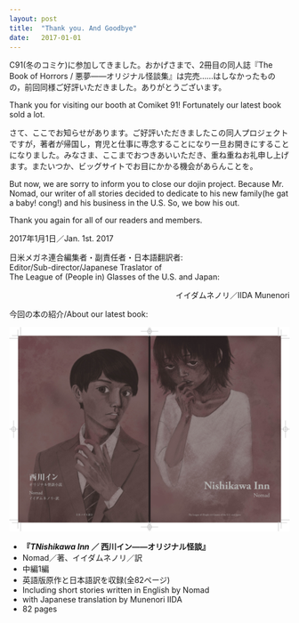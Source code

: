 ```yaml
---
layout: post
title:  "Thank you. And Goodbye"
date:   2017-01-01
---
```


<p class="intro">C91(冬のコミケ)に参加してきました。おかげさまで、2冊目の同人誌『The Book of Horrors / 悪夢——オリジナル怪談集』は完売……はしなかったものの，前回同様ご好評いただきました。ありがとうございます。</p>

<p class="intro">Thank you for visiting our booth at Comiket 91! Fortunately our latest book sold a lot.</p>

<p class="intro">さて、ここでお知らせがあります。ご好評いただきましたこの同人プロジェクトですが，著者が帰国し，育児と仕事に専念することになり一旦お開きにすることになりました。みなさま、ここまでおつきあいいただき、重ね重ねお礼申し上げます。またいつか、ビッグサイトでお目にかかる機会があらんことを。</p>

<p class="intro">But now, we are sorry to inform you to close our dojin project. Because Mr. Nomad, our writer of all stories decided to dedicate to his new family(he gat a baby! cong!) and his business in the U.S. So, we bow his out. 

Thank you again for all of our readers and members.</p>

2017年1月1日／Jan. 1st. 2017

日米メガネ連合編集者・副責任者・日本語翻訳者:<br>
Editor/Sub-director/Japanese Traslator of<br>
The League of (People in) Glasses of the U.S. and Japan:<br>

<div style="text-align: right;">
イイダムネノリ／IIDA Munenori
</div>

今回の本の紹介/About our latest book:

<div style="text-align: center;"><img src="/assets/img/161212_nishikawainn_H1H4.jpg" /></div>

- <strong>『<i>TNishikawa Inn</i> ／ 西川イン——オリジナル怪談』</strong>
- Nomad／著、イイダムネノリ／訳
- 中編1編
- 英語版原作と日本語訳を収録(全82ページ)
- Including short stories written in English by Nomad
- with Japanese translation by Munenori IIDA
- 82 pages
